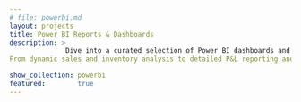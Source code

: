 ```yaml
---
# file: powerbi.md
layout: projects
title: Power BI Reports & Dashboards
description: > 
              Dive into a curated selection of Power BI dashboards and reports I have developed across a wide range of industries. Each project showcases my ability to transform complex, multi-source data into intuitive, decision-ready visuals.
From dynamic sales and inventory analysis to detailed P&L reporting and operational KPIs, these dashboards reflect my expertise in data modelling, DAX, Power Query, and end-to-end BI architecture. Whether working with executive stakeholders, streamlining reporting processes, or integrating advanced automation via Power Automate and dataflows, every solution is built with clarity, performance, and business impact in mind. Discover how I deliver real-time, actionable insights that help organisations make smarter, faster decisions.

show_collection: powerbi
featured:        true
---
```

